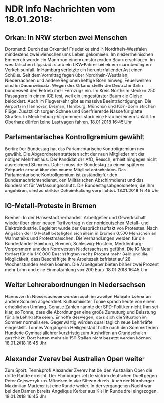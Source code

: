 # NDR Info Nachrichten vom 18.01.2018:


## Orkan: In NRW sterben zwei Menschen
Dortmund: Durch das Orkantief Friederike sind in Nordrhein-Westfalen mindestens zwei Menschen ums Leben gekommen. Im niederrheinischen Emmerich wurde ein Mann von einem umstürzenden Baum erschlagen. Im westfälischen Lippstadt starb ein LKW-Fahrer bei einem sturmbedingten Verkehrsunfall. In Hamburg verletzte ein herunterfallender Ast einen Schüler. Seit dem Vormittag fegen über Nordrhein-Westfalen, Niedersachsen und andere Regionen heftige Böen hinweg. Feuerwehren sind im Dauerseinsatz. Wegen des Orkans stellte die Deutsche Bahn bundesweit den Betrieb ihrer Fernzüge ein. Im Kreis Northeim stecken 250 Passagiere in einem ICE fest, weil ein umgestürzter Baum die Gleise belockiert. Auch im Flugverkehr gibt es massive Beeinträchtigungen. Die Airports in Hannover, Bremen, Hamburg, München und Köln-Bonn strichen Flüge. Zusätzlich sorgen Schnee und überfrierende Nässe für glatte Straßen. In Mecklenburg-Vorpommern starb eine Frau bei einem Unfall. Im Oberharz dürfen keine Lastwagen fahren. 18.01.2018 16:45 Uhr 

## Parlamentarisches Kontrollgremium gewählt
Berlin: Der Bundestag hat das Parlamentarische Kontrollgremium neu gewählt. Die Abgeordneten statteten acht der neun Mitglieder mit der nötigen Mehrheit aus. Der Kandidat der AfD, Reusch, erhielt hingegen nicht ausreichend Stimmen. Daher muss der Bundestag zu einem späteren Zeitpunkt erneut über das neunte Mitglied entscheiden. Das Parlamentarische Kontrollgremium ist zuständig für den Bundesnachrichtendienst, den Militärischen Abschirmdienst und das Bundesamt für Verfassungsschutz. Die Bundestagsabgeordneten, die ihm angehören, sind zu strikter Geheimhaltung verpflichtet. 18.01.2018 16:45 Uhr 

## IG-Metall-Proteste in Bremen
Bremen: In der Hansestadt verhandeln Arbeitgeber und Gewerkschaft wieder über einen neuen Tarifvertrag in der norddeutschen Metall- und Elektroindustrie. Begleitet wurde der Gesprächsauftakt von Protesten. Nach Angaben der IG Metall beteiligten sich allein in Bremen 8.500 Menschen an Warnstreiks und Protestmärschen. Die Verhandlungen werden für die Bundesländer Hamburg, Bremen, Schleswig-Holstein, Mecklenburg-Vorpommern und den Nordwesten Niedersachsens geführt. Die IG Metall fordert für die 140.000 Beschäftigten sechs Prozent mehr Geld und die Möglichkeit, dass Beschäftigte ihre Arbeitszeit befristet auf 28 Wochenstunden senken können. Die Arbeitgeber bieten bisher zwei Prozent mehr Lohn und eine Einmalzahlung von 200 Euro. 18.01.2018 16:45 Uhr 

## Weiter Lehrerabordnungen in Niedersachsen
Hannover: In Niedersachsen werden auch im zweiten Halbjahr Lehrer an andere Schulen abgeordnet. Kultusminister Tonne sprach heute von einem erheblichen Umfang. Genaue Zahlen nannte der SPD-Politiker nicht. Ihm sei klar, so Tonne, dass die Abordnungen eine große Zumutung und Belastung für alle Lehrkräfte seien. Er hoffe deswegen, dass sich die Situation im Sommer normalisiere. Gegenwärtig würden quasi täglich neue Lehrkräfte eingestellt. Tonnes Vorgängerin Heiligenstadt hatte nach den Sommerferien Hunderte Gymnasiallehrer kurzfristig zum Aushelfen an Grundschulen geschickt. Dort hatten mehr als 150 Stellen nicht besetzt werden können. 18.01.2018 16:45 Uhr 

## Alexander Zverev bei Australian Open weiter
Zum Sport: Tennisprofi Alexander Zverev hat bei den Australian Open die dritte Runde erreicht. Der Hamburger setzte sich im deutschen Duell gegen Peter Gojowczyk aus München in vier Sätzen durch. Auch der Nürnberger Maximilian Marterer ist eine Runde weiter. In der vergangenen Nacht war bei den Damen bereits Angelique Kerber aus Kiel in Runde drei eingezogen. 18.01.2018 16:45 Uhr 
